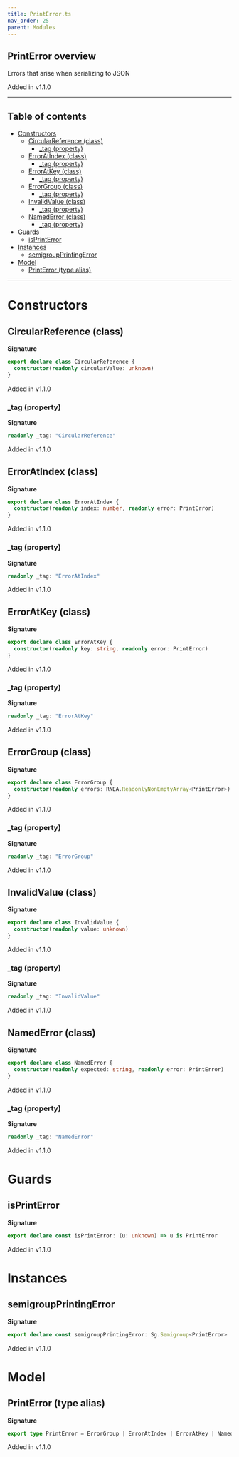 ```yaml
---
title: PrintError.ts
nav_order: 25
parent: Modules
---
```


## PrintError overview

Errors that arise when serializing to JSON

Added in v1.1.0

---

<h2 class="text-delta">Table of contents</h2>

- [Constructors](#constructors)
  - [CircularReference (class)](#circularreference-class)
    - [\_tag (property)](#_tag-property)
  - [ErrorAtIndex (class)](#erroratindex-class)
    - [\_tag (property)](#_tag-property-1)
  - [ErrorAtKey (class)](#erroratkey-class)
    - [\_tag (property)](#_tag-property-2)
  - [ErrorGroup (class)](#errorgroup-class)
    - [\_tag (property)](#_tag-property-3)
  - [InvalidValue (class)](#invalidvalue-class)
    - [\_tag (property)](#_tag-property-4)
  - [NamedError (class)](#namederror-class)
    - [\_tag (property)](#_tag-property-5)
- [Guards](#guards)
  - [isPrintError](#isprinterror)
- [Instances](#instances)
  - [semigroupPrintingError](#semigroupprintingerror)
- [Model](#model)
  - [PrintError (type alias)](#printerror-type-alias)

---

# Constructors

## CircularReference (class)

**Signature**

```ts
export declare class CircularReference {
  constructor(readonly circularValue: unknown)
}
```

Added in v1.1.0

### \_tag (property)

**Signature**

```ts
readonly _tag: "CircularReference"
```

Added in v1.1.0

## ErrorAtIndex (class)

**Signature**

```ts
export declare class ErrorAtIndex {
  constructor(readonly index: number, readonly error: PrintError)
}
```

Added in v1.1.0

### \_tag (property)

**Signature**

```ts
readonly _tag: "ErrorAtIndex"
```

Added in v1.1.0

## ErrorAtKey (class)

**Signature**

```ts
export declare class ErrorAtKey {
  constructor(readonly key: string, readonly error: PrintError)
}
```

Added in v1.1.0

### \_tag (property)

**Signature**

```ts
readonly _tag: "ErrorAtKey"
```

Added in v1.1.0

## ErrorGroup (class)

**Signature**

```ts
export declare class ErrorGroup {
  constructor(readonly errors: RNEA.ReadonlyNonEmptyArray<PrintError>)
}
```

Added in v1.1.0

### \_tag (property)

**Signature**

```ts
readonly _tag: "ErrorGroup"
```

Added in v1.1.0

## InvalidValue (class)

**Signature**

```ts
export declare class InvalidValue {
  constructor(readonly value: unknown)
}
```

Added in v1.1.0

### \_tag (property)

**Signature**

```ts
readonly _tag: "InvalidValue"
```

Added in v1.1.0

## NamedError (class)

**Signature**

```ts
export declare class NamedError {
  constructor(readonly expected: string, readonly error: PrintError)
}
```

Added in v1.1.0

### \_tag (property)

**Signature**

```ts
readonly _tag: "NamedError"
```

Added in v1.1.0

# Guards

## isPrintError

**Signature**

```ts
export declare const isPrintError: (u: unknown) => u is PrintError
```

Added in v1.1.0

# Instances

## semigroupPrintingError

**Signature**

```ts
export declare const semigroupPrintingError: Sg.Semigroup<PrintError>
```

Added in v1.1.0

# Model

## PrintError (type alias)

**Signature**

```ts
export type PrintError = ErrorGroup | ErrorAtIndex | ErrorAtKey | NamedError | CircularReference | InvalidValue
```

Added in v1.1.0
